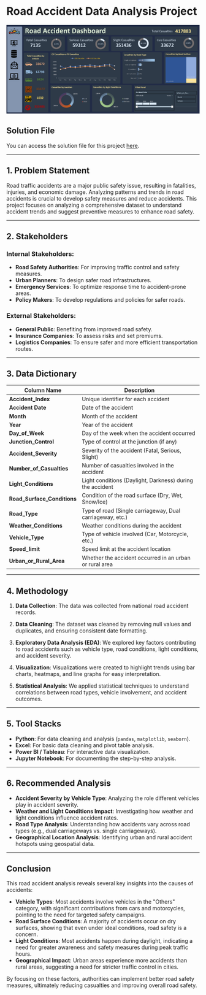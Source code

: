 # Road Accident Data Analysis Project
![Dashboard Preview](Dashboard.jpg)
## Solution File

You can access the solution file for this project [here](https://drive.google.com/drive/folders/1hh7-T1z6vgSy429HwF2vZ3Awgow-5X9Z?usp=sharing).

---

## 1. Problem Statement

Road traffic accidents are a major public safety issue, resulting in fatalities, injuries, and economic damage. Analyzing patterns and trends in road accidents is crucial to develop safety measures and reduce accidents. This project focuses on analyzing a comprehensive dataset to understand accident trends and suggest preventive measures to enhance road safety.

---

## 2. Stakeholders

### Internal Stakeholders:
- **Road Safety Authorities**: For improving traffic control and safety measures.
- **Urban Planners**: To design safer road infrastructures.
- **Emergency Services**: To optimize response time to accident-prone areas.
- **Policy Makers**: To develop regulations and policies for safer roads.

### External Stakeholders:
- **General Public**: Benefiting from improved road safety.
- **Insurance Companies**: To assess risks and set premiums.
- **Logistics Companies**: To ensure safer and more efficient transportation routes.

---

## 3. Data Dictionary

| Column Name                 | Description                                                            |
|-----------------------------|------------------------------------------------------------------------|
| **Accident_Index**           | Unique identifier for each accident                                    |
| **Accident Date**            | Date of the accident                                                   |
| **Month**                    | Month of the accident                                                  |
| **Year**                     | Year of the accident                                                   |
| **Day_of_Week**              | Day of the week when the accident occurred                             |
| **Junction_Control**         | Type of control at the junction (if any)                               |
| **Accident_Severity**        | Severity of the accident (Fatal, Serious, Slight)                      |
| **Number_of_Casualties**     | Number of casualties involved in the accident                          |
| **Light_Conditions**         | Light conditions (Daylight, Darkness) during the accident              |
| **Road_Surface_Conditions**  | Condition of the road surface (Dry, Wet, Snow/Ice)                     |
| **Road_Type**                | Type of road (Single carriageway, Dual carriageway, etc.)              |
| **Weather_Conditions**       | Weather conditions during the accident                                 |
| **Vehicle_Type**             | Type of vehicle involved (Car, Motorcycle, etc.)                       |
| **Speed_limit**              | Speed limit at the accident location                                   |
| **Urban_or_Rural_Area**      | Whether the accident occurred in an urban or rural area                |

---

## 4. Methodology

1. **Data Collection**: The data was collected from national road accident records.
   
2. **Data Cleaning**: The dataset was cleaned by removing null values and duplicates, and ensuring consistent date formatting.

3. **Exploratory Data Analysis (EDA)**: We explored key factors contributing to road accidents such as vehicle type, road conditions, light conditions, and accident severity.

4. **Visualization**: Visualizations were created to highlight trends using bar charts, heatmaps, and line graphs for easy interpretation.

5. **Statistical Analysis**: We applied statistical techniques to understand correlations between road types, vehicle involvement, and accident outcomes.

---

## 5. Tool Stacks

- **Python**: For data cleaning and analysis (`pandas`, `matplotlib`, `seaborn`).
- **Excel**: For basic data cleaning and pivot table analysis.
- **Power BI / Tableau**: For interactive data visualization.
- **Jupyter Notebook**: For documenting the step-by-step analysis.

---

## 6. Recommended Analysis

- **Accident Severity by Vehicle Type**: Analyzing the role different vehicles play in accident severity.
- **Weather and Light Conditions Impact**: Investigating how weather and light conditions influence accident rates.
- **Road Type Analysis**: Understanding how accidents vary across road types (e.g., dual carriageways vs. single carriageways).
- **Geographical Location Analysis**: Identifying urban and rural accident hotspots using geospatial data.

---

## Conclusion

This road accident analysis reveals several key insights into the causes of accidents:

- **Vehicle Types**: Most accidents involve vehicles in the "Others" category, with significant contributions from cars and motorcycles, pointing to the need for targeted safety campaigns.
- **Road Surface Conditions**: A majority of accidents occur on dry surfaces, showing that even under ideal conditions, road safety is a concern.
- **Light Conditions**: Most accidents happen during daylight, indicating a need for greater awareness and safety measures during peak traffic hours.
- **Geographical Impact**: Urban areas experience more accidents than rural areas, suggesting a need for stricter traffic control in cities.

By focusing on these factors, authorities can implement better road safety measures, ultimately reducing casualties and improving overall road safety.

